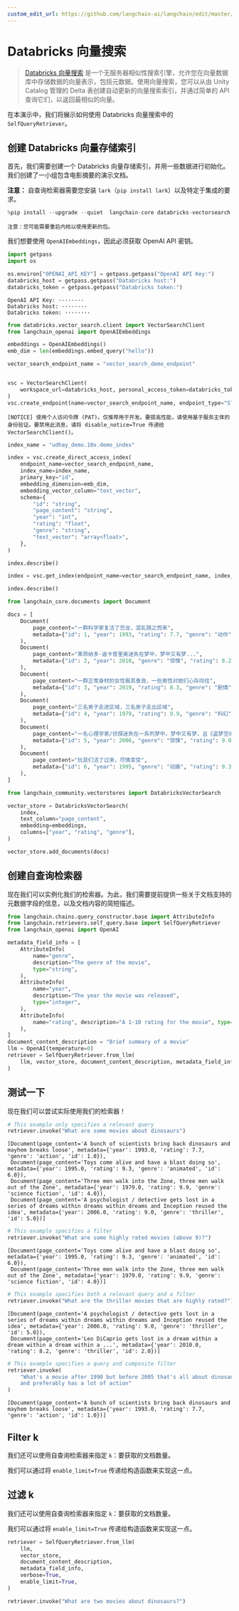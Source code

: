 ```yaml
---
custom_edit_url: https://github.com/langchain-ai/langchain/edit/master/docs/docs/integrations/retrievers/self_query/databricks_vector_search.ipynb
---
```


# Databricks 向量搜索

>[Databricks 向量搜索](https://docs.databricks.com/en/generative-ai/vector-search.html) 是一个无服务器相似性搜索引擎，允许您在向量数据库中存储数据的向量表示，包括元数据。使用向量搜索，您可以从由 Unity Catalog 管理的 Delta 表创建自动更新的向量搜索索引，并通过简单的 API 查询它们，以返回最相似的向量。

在本演示中，我们将展示如何使用 Databricks 向量搜索中的 `SelfQueryRetriever`。

## 创建 Databricks 向量存储索引
首先，我们需要创建一个 Databricks 向量存储索引，并用一些数据进行初始化。我们创建了一小组包含电影摘要的演示文档。

**注意：** 自查询检索器需要您安装 `lark`（`pip install lark`）以及特定于集成的要求。


```python
%pip install --upgrade --quiet  langchain-core databricks-vectorsearch langchain-openai tiktoken
```
```output
注意：您可能需要重启内核以使用更新的包。
```
我们想要使用 `OpenAIEmbeddings`，因此必须获取 OpenAI API 密钥。


```python
import getpass
import os

os.environ["OPENAI_API_KEY"] = getpass.getpass("OpenAI API Key:")
databricks_host = getpass.getpass("Databricks host:")
databricks_token = getpass.getpass("Databricks token:")
```
```output
OpenAI API Key: ········
Databricks host: ········
Databricks token: ········
```

```python
from databricks.vector_search.client import VectorSearchClient
from langchain_openai import OpenAIEmbeddings

embeddings = OpenAIEmbeddings()
emb_dim = len(embeddings.embed_query("hello"))

vector_search_endpoint_name = "vector_search_demo_endpoint"


vsc = VectorSearchClient(
    workspace_url=databricks_host, personal_access_token=databricks_token
)
vsc.create_endpoint(name=vector_search_endpoint_name, endpoint_type="STANDARD")
```
```output
[NOTICE] 使用个人访问令牌 (PAT)。仅推荐用于开发。要提高性能，请使用基于服务主体的身份验证。要禁用此消息，请将 disable_notice=True 传递给 VectorSearchClient()。
```

```python
index_name = "udhay_demo.10x.demo_index"

index = vsc.create_direct_access_index(
    endpoint_name=vector_search_endpoint_name,
    index_name=index_name,
    primary_key="id",
    embedding_dimension=emb_dim,
    embedding_vector_column="text_vector",
    schema={
        "id": "string",
        "page_content": "string",
        "year": "int",
        "rating": "float",
        "genre": "string",
        "text_vector": "array<float>",
    },
)

index.describe()
```


```python
index = vsc.get_index(endpoint_name=vector_search_endpoint_name, index_name=index_name)

index.describe()
```


```python
from langchain_core.documents import Document

docs = [
    Document(
        page_content="一群科学家复活了恐龙，混乱随之而来",
        metadata={"id": 1, "year": 1993, "rating": 7.7, "genre": "动作"},
    ),
    Document(
        page_content="莱昂纳多·迪卡普里奥迷失在梦中，梦中又有梦...",
        metadata={"id": 2, "year": 2010, "genre": "惊悚", "rating": 8.2},
    ),
    Document(
        page_content="一群正常身材的女性极其善良，一些男性对她们心存向往",
        metadata={"id": 3, "year": 2019, "rating": 8.3, "genre": "剧情"},
    ),
    Document(
        page_content="三名男子走进区域，三名男子走出区域",
        metadata={"id": 4, "year": 1979, "rating": 9.9, "genre": "科幻"},
    ),
    Document(
        page_content="一名心理学家/侦探迷失在一系列梦中，梦中又有梦，且《盗梦空间》重复了这个想法",
        metadata={"id": 5, "year": 2006, "genre": "惊悚", "rating": 9.0},
    ),
    Document(
        page_content="玩具们活了过来，尽情享受",
        metadata={"id": 6, "year": 1995, "genre": "动画", "rating": 9.3},
    ),
]
```


```python
from langchain_community.vectorstores import DatabricksVectorSearch

vector_store = DatabricksVectorSearch(
    index,
    text_column="page_content",
    embedding=embeddings,
    columns=["year", "rating", "genre"],
)
```


```python
vector_store.add_documents(docs)
```

## 创建自查询检索器
现在我们可以实例化我们的检索器。为此，我们需要提前提供一些关于文档支持的元数据字段的信息，以及文档内容的简短描述。

```python
from langchain.chains.query_constructor.base import AttributeInfo
from langchain.retrievers.self_query.base import SelfQueryRetriever
from langchain_openai import OpenAI

metadata_field_info = [
    AttributeInfo(
        name="genre",
        description="The genre of the movie",
        type="string",
    ),
    AttributeInfo(
        name="year",
        description="The year the movie was released",
        type="integer",
    ),
    AttributeInfo(
        name="rating", description="A 1-10 rating for the movie", type="float"
    ),
]
document_content_description = "Brief summary of a movie"
llm = OpenAI(temperature=0)
retriever = SelfQueryRetriever.from_llm(
    llm, vector_store, document_content_description, metadata_field_info, verbose=True
)
```

## 测试一下
现在我们可以尝试实际使用我们的检索器！



```python
# This example only specifies a relevant query
retriever.invoke("What are some movies about dinosaurs")
```



```output
[Document(page_content='A bunch of scientists bring back dinosaurs and mayhem breaks loose', metadata={'year': 1993.0, 'rating': 7.7, 'genre': 'action', 'id': 1.0}),
 Document(page_content='Toys come alive and have a blast doing so', metadata={'year': 1995.0, 'rating': 9.3, 'genre': 'animated', 'id': 6.0}),
 Document(page_content='Three men walk into the Zone, three men walk out of the Zone', metadata={'year': 1979.0, 'rating': 9.9, 'genre': 'science fiction', 'id': 4.0}),
 Document(page_content='A psychologist / detective gets lost in a series of dreams within dreams within dreams and Inception reused the idea', metadata={'year': 2006.0, 'rating': 9.0, 'genre': 'thriller', 'id': 5.0})]
```



```python
# This example specifies a filter
retriever.invoke("What are some highly rated movies (above 9)?")
```



```output
[Document(page_content='Toys come alive and have a blast doing so', metadata={'year': 1995.0, 'rating': 9.3, 'genre': 'animated', 'id': 6.0}),
 Document(page_content='Three men walk into the Zone, three men walk out of the Zone', metadata={'year': 1979.0, 'rating': 9.9, 'genre': 'science fiction', 'id': 4.0})]
```



```python
# This example specifies both a relevant query and a filter
retriever.invoke("What are the thriller movies that are highly rated?")
```



```output
[Document(page_content='A psychologist / detective gets lost in a series of dreams within dreams within dreams and Inception reused the idea', metadata={'year': 2006.0, 'rating': 9.0, 'genre': 'thriller', 'id': 5.0}),
 Document(page_content='Leo DiCaprio gets lost in a dream within a dream within a dream within a ...', metadata={'year': 2010.0, 'rating': 8.2, 'genre': 'thriller', 'id': 2.0})]
```



```python
# This example specifies a query and composite filter
retriever.invoke(
    "What's a movie after 1990 but before 2005 that's all about dinosaurs, \
    and preferably has a lot of action"
)
```



```output
[Document(page_content='A bunch of scientists bring back dinosaurs and mayhem breaks loose', metadata={'year': 1993.0, 'rating': 7.7, 'genre': 'action', 'id': 1.0})]
```

## Filter k

我们还可以使用自查询检索器来指定 `k`：要获取的文档数量。

我们可以通过将 `enable_limit=True` 传递给构造函数来实现这一点。

## 过滤 k

我们还可以使用自查询检索器来指定 `k`：要获取的文档数量。

我们可以通过将 `enable_limit=True` 传递给构造函数来实现这一点。


```python
retriever = SelfQueryRetriever.from_llm(
    llm,
    vector_store,
    document_content_description,
    metadata_field_info,
    verbose=True,
    enable_limit=True,
)
```


```python
retriever.invoke("What are two movies about dinosaurs?")
```